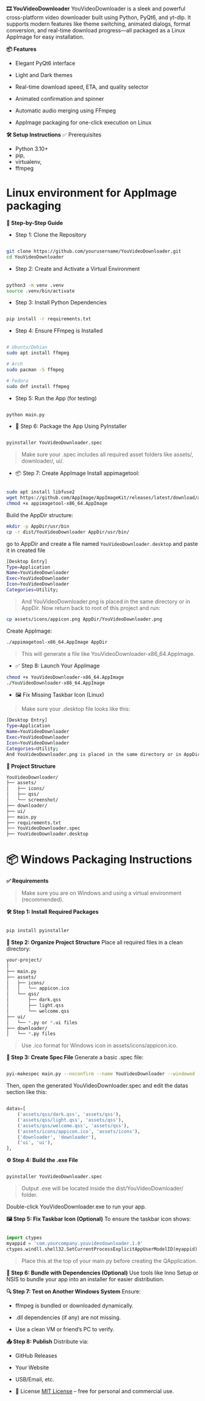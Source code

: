 **🎞️ YouVideoDownloader**
YouVideoDownloader is a sleek and powerful cross-platform video downloader built using Python, PyQt6, and yt-dlp. It supports modern features like theme switching, animated dialogs, format conversion, and real-time download progress—all packaged as a Linux AppImage for easy installation.

**📦 Features**
- Elegant PyQt6 interface

- Light and Dark themes

- Real-time download speed, ETA, and quality selector

- Animated confirmation and spinner

- Automatic audio merging using FFmpeg

- AppImage packaging for one-click execution on Linux

**🛠️ Setup Instructions**
✅ Prerequisites
- Python 3.10+
- pip, 
- virtualenv, 
- ffmpeg

# Linux environment for AppImage packaging

**🔢 Step-by-Step Guide**
- Step 1: Clone the Repository
```bash

git clone https://github.com/yourusername/YouVideoDownloader.git
cd YouVideoDownloader
```
- Step 2: Create and Activate a Virtual Environment
```bash

python3 -m venv .venv
source .venv/bin/activate
```
- Step 3: Install Python Dependencies
```bash

pip install -r requirements.txt
```
- Step 4: Ensure FFmpeg is Installed
```bash

# Ubuntu/Debian
sudo apt install ffmpeg

# Arch
sudo pacman -S ffmpeg

# Fedora
sudo dnf install ffmpeg
```
- Step 5: Run the App (for testing)
```bash

python main.py
```
- 🧩 Step 6: Package the App Using PyInstaller
```bash

pyinstaller YouVideoDownloader.spec
```
> Make sure your .spec includes all required asset folders like assets/, downloader/, ui/.

- 📦 Step 7: Create AppImage
Install appimagetool:
```bash

sudo apt install libfuse2
wget https://github.com/AppImage/AppImageKit/releases/latest/download/appimagetool-x86_64.AppImage
chmod +x appimagetool-x86_64.AppImage
```
Build the AppDir structure:
```bash
mkdir -p AppDir/usr/bin
cp -r dist/YouVideoDownloader AppDir/usr/bin/
```
go to AppDir and create a file named `YouVideoDownloader.desktop` and paste it in created file

```bash
[Desktop Entry]
Type=Application
Name=YouVideoDownloader
Exec=YouVideoDownloader
Icon=YouVideoDownloader
Categories=Utility;
```
> And YouVideoDownloader.png is placed in the same directory or in AppDir.
Now return back to root of this project and run:

```bash
cp assets/icons/appicon.png AppDir/YouVideoDownloader.png
```

Create AppImage:

```bash
./appimagetool-x86_64.AppImage AppDir
```
> This will generate a file like YouVideoDownloader-x86_64.AppImage.

- ✅ Step 8: Launch Your AppImage
```bash
chmod +x YouVideoDownloader-x86_64.AppImage
./YouVideoDownloader-x86_64.AppImage
```
- 🖼️ Fix Missing Taskbar Icon (Linux)
> Make sure your .desktop file looks like this:


```bash
[Desktop Entry]
Type=Application
Name=YouVideoDownloader
Exec=YouVideoDownloader
Icon=YouVideoDownloader
Categories=Utility;
And YouVideoDownloader.png is placed in the same directory or in AppDir.
```
**📁 Project Structure**
```bash
YouVideoDownloader/
├── assets/
│   ├── icons/
│   ├── qss/
│   └── screenshot/
├── downloader/
├── ui/
├── main.py
├── requirements.txt
├── YouVideoDownloader.spec
├── YouVideoDownloader.desktop
```


# 📦 Windows Packaging Instructions
**✅ Requirements**
>Make sure you are on Windows and using a virtual environment (recommended).

**🛠️ Step 1: Install Required Packages**
```bash

pip install pyinstaller
```
**📁 Step 2: Organize Project Structure**
Place all required files in a clean directory:

```BASH
your-project/
│
├── main.py
├── assets/
│   ├── icons/
│   │   └── appicon.ico
│   └── qss/
│       ├── dark.qss
│       ├── light.qss
│       └── welcome.qss
├── ui/
│   └── *.py or *.ui files
├── downloader/
│   └── *.py files
```
>Use .ico format for Windows icon in assets/icons/appicon.ico.

**📝 Step 3: Create Spec File**
Generate a basic .spec file:

```bash

pyi-makespec main.py --noconfirm --name YouVideoDownloader --windowed --icon=assets/icons/appicon.ico
```
Then, open the generated YouVideoDownloader.spec and edit the datas section like this:

```python

datas=[
    ('assets/qss/dark.qss', 'assets/qss'),
    ('assets/qss/light.qss', 'assets/qss'),
    ('assets/qss/welcome.qss', 'assets/qss'),
    ('assets/icons/appicon.ico', 'assets/icons'),
    ('downloader', 'downloader'),
    ('ui', 'ui'),
],
```
**⚙️ Step 4: Build the .exe File**
```bash

pyinstaller YouVideoDownloader.spec
```
> Output .exe will be located inside the dist/YouVideoDownloader/ folder.

Double-click YouVideoDownloader.exe to run your app.

**🖼️ Step 5: Fix Taskbar Icon (Optional)**
To ensure the taskbar icon shows:

```python

import ctypes
myappid = 'com.yourcompany.youvideodownloader.1.0'
ctypes.windll.shell32.SetCurrentProcessExplicitAppUserModelID(myappid)
```
>Place this at the top of your main.py before creating the QApplication.

**📁 Step 6: Bundle with Dependencies (Optional)**
Use tools like Inno Setup or NSIS to bundle your app into an installer for easier distribution.

**🔍 Step 7: Test on Another Windows System**
Ensure:

- ffmpeg is bundled or downloaded dynamically.

- .dll dependencies (if any) are not missing.

- Use a clean VM or friend’s PC to verify.

**📤 Step 8: Publish**
Distribute via:

- GitHub Releases

- Your Website

- USB/Email, etc.



- 📄 License
[MIT License](LICENSE) – free for personal and commercial use.

